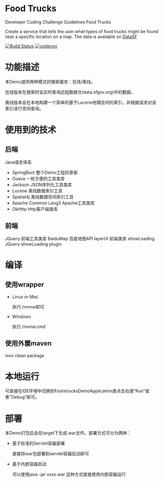 # Food Trucks
Developer Coding Challenge Guidelines
Food Trucks

Create a service that tells the user what types of food trucks might be found near a specific location on a map.
The data is available on [DataSF](https://data.sfgov.org/Permitting/Mobile-Food-Facility-Permit/rqzj-sfat)

[![Build Status](https://travis-ci.org/icanfly/myapp.svg)](https://travis-ci.org/icanfly/myapp)
[![codecov](https://codecov.io/gh/icanfly/myapp/branch/master/graph/badge.svg)](https://codecov.io/gh/icanfly/myapp)

# 功能描述

本Demo提供两种模式的搜索服务：在线/离线。

在线版本在搜索时会实时查询远程数据仓(data.sfgov.org)中的数据。

离线版本会在本地构建一个简单的基于Lucene地理空间的索引，并根据请求对该索引进行空间查询。

# 使用到的技术

## 后端

Java语言体系
- SpringBoot                        整个Demo工程的骨架
- Guava                             一些方便的工具类库
- Jackson                           JSON序列化工具类库
- Lucene                            离线数据索引工具
- Spatial4j                         离线数据空间索引工具
- Apache Common Lang3               Apache工具类库
- OkHttp                            Http客户端类库

## 前端

JQuery                              前端工具类库
BaiduMap                            百度地图API
layerUI                             前端类库
showLoading                         JQuery showLoading plugin

# 编译

## 使用wrapper

- Linux or Mac  

  执行./mvnw即可

- Windows

  执行./mvnw.cmd

## 使用外置maven

mvn clean package

# 本地运行

可直接在IDE环境中切换到FootstrucksDemoApplication类点击右键“Run”或者"Debug"即可。

# 部署

本Demo打包后会在target下生成.war文件。部署方式可分为两种：

- 基于标准的Servlet容器部署
  
  直接将war包部署到servlet容器启动即可

- 基于内嵌容器启动

  可以使用java -jar xxxx.war 这种方式直接使用内嵌容器运行
